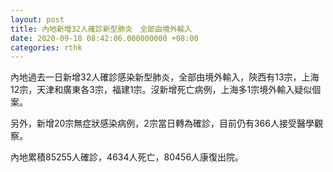 ```yaml
---
layout: post
title: 內地新增32人確診新型肺炎　全部由境外輸入
date: 2020-09-18 08:42:06.000000000 +08:00
categories: rthk
---
```


內地過去一日新增32人確診感染新型肺炎，全部由境外輸入，陝西有13宗，上海12宗，天津和廣東各3宗，福建1宗。沒新增死亡病例，上海多1宗境外輸入疑似個案。

另外，新增20宗無症狀感染病例，2宗當日轉為確診，目前仍有366人接受醫學觀察。

內地累積85255人確診，4634人死亡，80456人康復出院。
